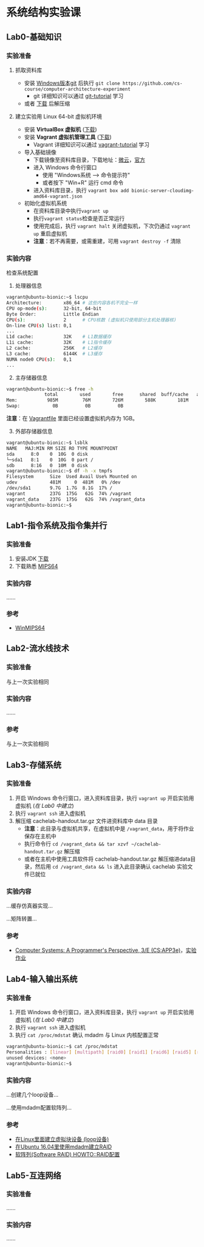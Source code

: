 # 系统结构实验课

## Lab0-基础知识

### 实验准备

1. 抓取资料库
    - 安装 [Windows版本git](https://gitforwindows.org/) 后执行 `git clone https://github.com/cs-course/computer-architecture-experiment`
      - git 详细知识可以通过 [git-tutorial](https://github.com/cs-course/git-tutorial) 学习
    - 或者 [下载](https://github.com/cs-course/computer-architecture-experiment/archive/master.zip) 后解压缩

2. 建立实验用 Linux 64-bit 虚拟机环境
    - 安装 **VirtualBox 虚拟机** ([下载](https://www.virtualbox.org/wiki/Downloads))
    - 安装 **Vagrant 虚拟机管理工具** ([下载](https://www.vagrantup.com/downloads.html))
      - Vagrant 详细知识可以通过 [vagrant-tutorial](https://github.com/cs-course/vagrant-tutorial) 学习
    - 导入基础镜像
      - 下载镜像至资料库目录，下载地址：[微云](https://share.weiyun.com/5zo2M2m)，[官方](http://cloud-images.ubuntu.com/bionic/current/bionic-server-cloudimg-amd64-vagrant.box)
      - 进入 Windows 命令行窗口
        - 使用 "Windows系统 --> 命令提示符"
        - 或者按下 "Win+R" 运行 cmd 命令
      - 进入资料库目录，执行 `vagrant box add bionic-server-cloudimg-amd64-vagrant.json`
    - 初始化虚拟机系统
      - 在资料库目录中执行`vagrant up`
      - 执行`vagrant status`检查是否正常运行
      - 使用完成后，执行 `vagrant halt` 关闭虚拟机，下次仍通过 `vagrant up` 重启虚拟机
      - **注意**：若不再需要，或需重建，可用 `vagrant destroy -f` 清除

### 实验内容

检查系统配置

1. 处理器信息

```bash
vagrant@ubuntu-bionic:~$ lscpu
Architecture:        x86_64 # 这些内容各机不完全一样
CPU op-mode(s):      32-bit, 64-bit
Byte Order:          Little Endian
CPU(s):              2      # CPU核数 (虚拟机只使用部分主机处理器核)
On-line CPU(s) list: 0,1
...
L1d cache:           32K    # L1数据缓存
L1i cache:           32K    # L1指令缓存
L2 cache:            256K   # L2缓存
L3 cache:            6144K  # L3缓存
NUMA node0 CPU(s):   0,1
...
```

2. 主存储器信息

```bash
vagrant@ubuntu-bionic:~$ free -h
              total        used        free      shared  buff/cache   available
Mem:           985M         76M        726M        588K        181M        771M
Swap:            0B          0B          0B
```

**注意**：在 [Vagrantfile](./Vagrantfile) 里面已经设置虚拟机内存为 1GB。

3. 外部存储器信息

```bash
vagrant@ubuntu-bionic:~$ lsblk
NAME   MAJ:MIN RM SIZE RO TYPE MOUNTPOINT
sda      8:0    0  10G  0 disk
└─sda1   8:1    0  10G  0 part /
sdb      8:16   0  10M  0 disk
vagrant@ubuntu-bionic:~$ df -h -x tmpfs
Filesystem      Size  Used Avail Use% Mounted on
udev            481M     0  481M   0% /dev
/dev/sda1       9.7G  1.7G  8.1G  17% /
vagrant         237G  175G   62G  74% /vagrant
vagrant_data    237G  175G   62G  74% /vagrant_data
vagrant@ubuntu-bionic:~$
```

## Lab1-指令系统及指令集并行

### 实验准备

1. 安装JDK [下载](https://www.oracle.com/technetwork/java/javase/overview/index.html)
2. 下载熟悉 [MIPS64](https://www.edumips.org/)

### 实验内容

……

### 参考

- [WinMIPS64](http://indigo.ie/~mscott/)

## Lab2-流水线技术

### 实验准备

与上一次实验相同

### 实验内容

……

### 参考

与上一次实验相同

## Lab3-存储系统

### 实验准备

1. 开启 Windows 命令行窗口，进入资料库目录，执行 `vagrant up` 开启实验用虚拟机 (*在 Lab0 中建立*)
2. 执行 `vagrant ssh` 进入虚拟机
3. 解压缩 cachelab-handout.tar.gz 文件进资料库中 data 目录
   - **注意**：此目录与虚拟机共享，在虚拟机中是 `/vagrant_data`，用于将作业保存在主机中
   - 执行命令行 `cd /vagrant_data && tar xzvf ~/cachelab-handout.tar.gz` 解压缩
   - 或者在主机中使用工具软件将 cachelab-handout.tar.gz 解压缩进data目录，然后用 `cd /vagrant_data && ls` 进入此目录确认 cachelab 实验文件已就位

### 实验内容

…缓存仿真器实现…

…矩阵转置…

### 参考

  - [Computer Systems: A Programmer's Perspective, 3/E (CS:APP3e)](http://www.csapp.cs.cmu.edu/)，[实验作业](http://csapp.cs.cmu.edu/3e/labs.html)

## Lab4-输入输出系统

### 实验准备

1. 开启 Windows 命令行窗口，进入资料库目录，执行 `vagrant up` 开启实验用虚拟机 (*在 Lab0 中建立*)
2. 执行 `vagrant ssh` 进入虚拟机
3. 执行 `cat /proc/mdstat` 确认 mdadm 与 Linux 内核配置正常

```bash
vagrant@ubuntu-bionic:~$ cat /proc/mdstat
Personalities : [linear] [multipath] [raid0] [raid1] [raid6] [raid5] [raid4] [raid10]
unused devices: <none>
vagrant@ubuntu-bionic:~$
```

### 实验内容

…创建几个loop设备…

…使用mdadm配置软阵列…

### 参考

  - [在Linux里面建立虚拟块设备 (loop设备)](https://www.thegeekdiary.com/how-to-create-virtual-block-device-loop-device-filesystem-in-linux)
  - [在Ubuntu 16.04里使用mdadm建立RAID](https://www.digitalocean.com/community/tutorials/how-to-create-raid-arrays-with-mdadm-on-ubuntu-16-04)
  - [软阵列(Software RAID) HOWTO::RAID配置](https://raid.wiki.kernel.org/index.php/RAID_setup)

## Lab5-互连网络

### 实验准备

……

### 实验内容

……

